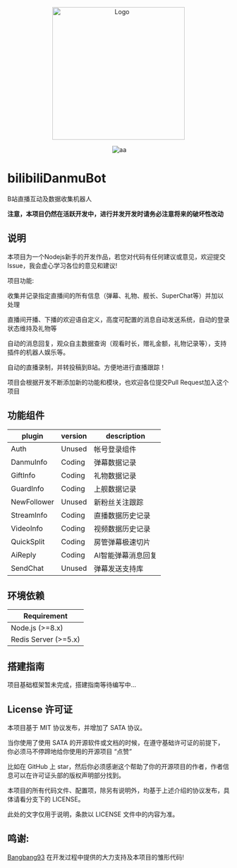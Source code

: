 <p align="center"><a href="https://hub.docker.com/r/metowolf/bilibilihelper"><img width="300px" src="https://user-images.githubusercontent.com/2666735/57121590-30f97200-6dab-11e9-9a83-62098bea43d9.jpeg" alt="Logo"></a></p>

<p align="center">
<img src="https://img.shields.io/badge/version-Alpha-green.svg?longCache=true&style=for-the-badge" alt="">
<img src="https://img.shields.io/badge/license-mit-blue.svg?longCache=true&style=for-the-badge" alt="aa">
</p>

# bilibiliDanmuBot

B站直播互动及数据收集机器人

**注意，本项目仍然在活跃开发中，进行并发开发时请务必注意将来的破坏性改动**

## 说明

本项目为一个Nodejs新手的开发作品，若您对代码有任何建议或意见，欢迎提交Issue，我会虚心学习各位的意见和建议!

项目功能:

收集并记录指定直播间的所有信息（弹幕、礼物、舰长、SuperChat等）并加以处理

直播间开播、下播的欢迎语自定义，高度可配置的消息自动发送系统，自动的登录状态维持及礼物等

自动的消息回复，观众自主数据查询（观看时长，赠礼金额，礼物记录等），支持插件的机器人娱乐等。

自动的直播录制，并转投稿到B站。方便地进行直播跟踪！

项目会根据开发不断添加新的功能和模块，也欢迎各位提交Pull Request加入这个项目

## 功能组件

| plugin      | version | description |
|-------------|---------|-------------|
| Auth        | Unused  | 帐号登录组件      |
| DanmuInfo   | Coding  | 弹幕数据记录      |
| GiftInfo    | Coding  | 礼物数据记录      |
| GuardInfo   | Coding  | 上舰数据记录      |
| NewFollower | Unused  | 新粉丝关注跟踪     |
| StreamInfo  | Coding  | 直播数据历史记录    |
| VideoInfo   | Coding  | 视频数据历史记录    |
| QuickSplit  | Coding  | 房管弹幕极速切片    |
| AiReply     | Coding  | AI智能弹幕消息回复  |
| SendChat    | Unused  | 弹幕发送支持库     |


## 环境依赖

| Requirement          |
|----------------------|
| Node.js (>=8.x)      |
| Redis Server (>=5.x) |

## 搭建指南

项目基础框架暂未完成，搭建指南等待编写中...

## License 许可证

本项目基于 MIT 协议发布，并增加了 SATA 协议。

当你使用了使用 SATA 的开源软件或文档的时候，在遵守基础许可证的前提下，你必须马不停蹄地给你使用的开源项目 “点赞”

比如在 GitHub 上 star，然后你必须感谢这个帮助了你的开源项目的作者，作者信息可以在许可证头部的版权声明部分找到。

本项目的所有代码文件、配置项，除另有说明外，均基于上述介绍的协议发布，具体请看分支下的 LICENSE。

此处的文字仅用于说明，条款以 LICENSE 文件中的内容为准。

## 鸣谢:

[Bangbang93](https://github.com/bangbang93) 在开发过程中提供的大力支持及本项目的雏形代码!